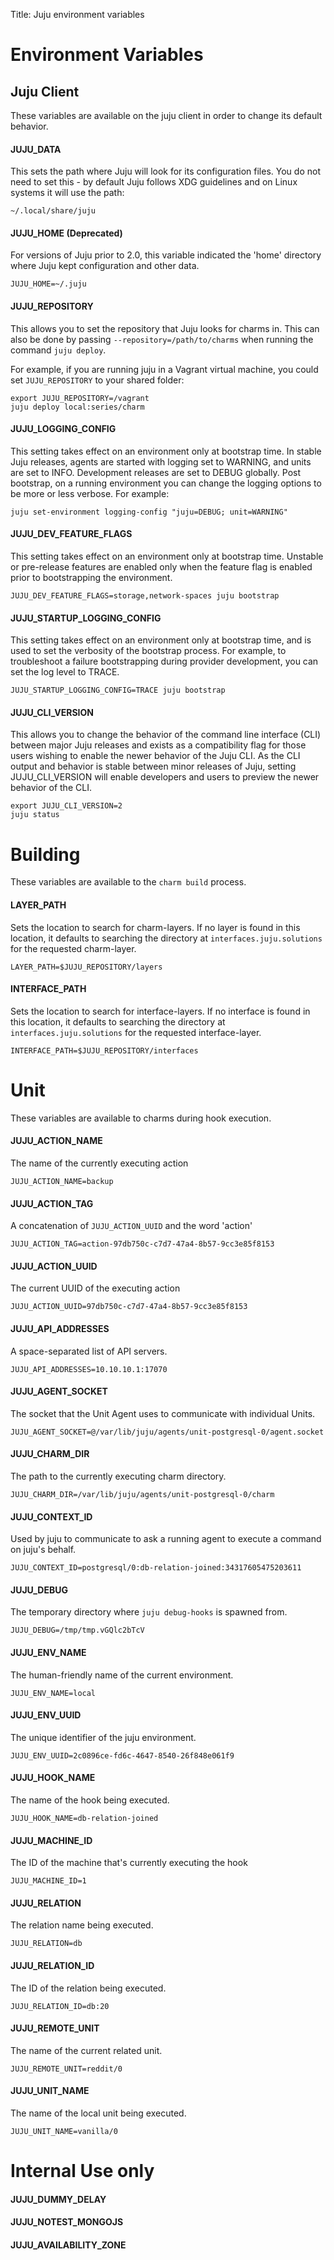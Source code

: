 Title: Juju environment variables  

<!---
Curated list of variables generated by running this against juju-core:

grep -r JUJU_ * | perl -ne 'if (/(JUJU_[A-Z_]+)/) { print "$1\n"; }'|sort | uniq

Use header tags so we can link to these variables individually.
--->

# Environment Variables

## Juju Client

These variables are available on the juju client in order to change its default
behavior.


#### JUJU_DATA

This sets the path where Juju will look for its configuration files. You do not need to set this - by default Juju follows XDG guidelines and on Linux systems it will use the path:

```no-highlight
~/.local/share/juju
```

#### JUJU_HOME (Deprecated)

For versions of Juju prior to 2.0, this variable indicated the 'home' directory where Juju kept configuration and other data.
```
JUJU_HOME=~/.juju
```

#### JUJU_REPOSITORY

This allows you to set the repository that Juju looks for charms in. This can
also be done by passing `--repository=/path/to/charms` when running the command
`juju deploy`.

For example, if you are running juju in a Vagrant virtual machine, you could
set `JUJU_REPOSITORY` to your shared folder:

```
export JUJU_REPOSITORY=/vagrant
juju deploy local:series/charm
```

#### JUJU_LOGGING_CONFIG

This setting takes effect on an environment only at bootstrap time. In stable
Juju releases, agents are started with logging set to WARNING, and units are set
to INFO. Development releases are set to DEBUG globally. Post bootstrap, on a
running environment you can change the logging options to be more or less
verbose. For example:

```
juju set-environment logging-config "juju=DEBUG; unit=WARNING"
```

#### JUJU_DEV_FEATURE_FLAGS

This setting takes effect on an environment only at bootstrap time. Unstable
or pre-release features are enabled only when the feature flag is enabled prior
to bootstrapping the environment.

```
JUJU_DEV_FEATURE_FLAGS=storage,network-spaces juju bootstrap
```

#### JUJU_STARTUP_LOGGING_CONFIG

This setting takes effect on an environment only at bootstrap time, and is
used to set the verbosity of the bootstrap process. For example, to troubleshoot
a failure bootstrapping during provider development, you can set the log level
to TRACE.
```
JUJU_STARTUP_LOGGING_CONFIG=TRACE juju bootstrap
```

#### JUJU_CLI_VERSION

This allows you to change the behavior of the command line interface (CLI)
between major Juju releases and exists as a compatibility flag for those users
wishing to enable the newer behavior of the Juju CLI. As the CLI output and
behavior is stable between minor releases of Juju, setting JUJU_CLI_VERSION
will enable developers and users to preview the newer behavior of the CLI.

```
export JUJU_CLI_VERSION=2
juju status
```

# Building

These variables are available to the `charm build` process.

#### LAYER_PATH

Sets the location to search for charm-layers. If
no layer is found in this location, it defaults to searching the directory
at `interfaces.juju.solutions` for the requested charm-layer.

```
LAYER_PATH=$JUJU_REPOSITORY/layers
```

#### INTERFACE_PATH

Sets the location to search for interface-layers. If
no interface is found in this location, it defaults to searching the directory
at `interfaces.juju.solutions` for the requested interface-layer.


```
INTERFACE_PATH=$JUJU_REPOSITORY/interfaces
```


# Unit

These variables are available to charms during hook execution.

#### JUJU_ACTION_NAME

The name of the currently executing action
```
JUJU_ACTION_NAME=backup
```

#### JUJU_ACTION_TAG

A concatenation of `JUJU_ACTION_UUID` and the word 'action'

```
JUJU_ACTION_TAG=action-97db750c-c7d7-47a4-8b57-9cc3e85f8153
```

#### JUJU_ACTION_UUID

The current UUID of the executing action
```
JUJU_ACTION_UUID=97db750c-c7d7-47a4-8b57-9cc3e85f8153
```

#### JUJU_API_ADDRESSES

A space-separated list of API servers.
```
JUJU_API_ADDRESSES=10.10.10.1:17070
```

#### JUJU_AGENT_SOCKET

The socket that the Unit Agent uses to communicate with individual Units.
```
JUJU_AGENT_SOCKET=@/var/lib/juju/agents/unit-postgresql-0/agent.socket
```

#### JUJU_CHARM_DIR

The path to the currently executing charm directory.
```
JUJU_CHARM_DIR=/var/lib/juju/agents/unit-postgresql-0/charm
```

#### JUJU_CONTEXT_ID

Used by juju to communicate to ask a running agent to execute a command on juju's behalf.
```
JUJU_CONTEXT_ID=postgresql/0:db-relation-joined:34317605475203611
```

#### JUJU_DEBUG

The temporary directory where `juju debug-hooks` is spawned from.
```
JUJU_DEBUG=/tmp/tmp.vGQlc2bTcV
```

#### JUJU_ENV_NAME

The human-friendly name of the current environment.
```
JUJU_ENV_NAME=local
```

#### JUJU_ENV_UUID

The unique identifier of the juju environment.
```
JUJU_ENV_UUID=2c0896ce-fd6c-4647-8540-26f848e061f9
```

#### JUJU_HOOK_NAME

The name of the hook being executed.
```
JUJU_HOOK_NAME=db-relation-joined
```

#### JUJU_MACHINE_ID

The ID of the machine that's currently executing the hook
```
JUJU_MACHINE_ID=1
```

#### JUJU_RELATION

The relation name being executed.
```
JUJU_RELATION=db
```

#### JUJU_RELATION_ID

The ID of the relation being executed.
```
JUJU_RELATION_ID=db:20
```

#### JUJU_REMOTE_UNIT

The name of the current related unit.
```
JUJU_REMOTE_UNIT=reddit/0
```

#### JUJU_UNIT_NAME

The name of the local unit being executed.
```
JUJU_UNIT_NAME=vanilla/0
```


# Internal Use only

#### JUJU_DUMMY_DELAY
#### JUJU_NOTEST_MONGOJS
#### JUJU_AVAILABILITY_ZONE
